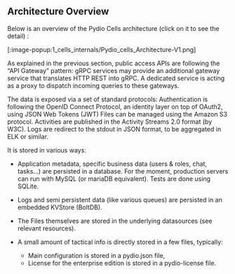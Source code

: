 ## Architecture Overview

Below is an overview of the Pydio Cells architecture (click on it to see the detail) :

[:image-popup:1_cells_internals/Pydio_cells_Architecture-V1.png]

As explained in the previous section, public access APIs are following the “API Gateway” pattern: gRPC services may provide an additional gateway service that translates HTTP REST into gRPC. 
A dedicated service is acting as a proxy to dispatch incoming queries to these gateways.

The data is exposed via a set of standard protocols:
Authentication is following the OpenID Connect Protocol, an identity layer on top of OAuth2, using JSON Web Tokens (JWT)
Files can be managed using the Amazon S3 protocol.
Activities are published in the Activity Streams 2.0 format (by W3C).
Logs are redirect to the stdout in JSON format, to be aggregated in ELK or similar.

It is stored in various ways:

* Application metadata, specific business data (users & roles, chat, tasks…) are persisted in a database. For the moment, production servers can run with MySQL (or mariaDB equivalent). Tests are done using SQLite.

* Logs and semi persistent data (like various queues) are persisted in an embedded KVStore (BoltDB).

* The Files themselves are stored in the underlying datasources (see relevant resources).

* A small amount of tactical info is directly stored in a few files, typically:

  * Main configuration is stored in a pydio.json file,
  * License for the enterprise edition is stored in a pydio-license file.
